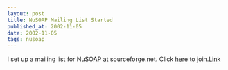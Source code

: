 ```yaml
---
layout: post
title: NuSOAP Mailing List Started
published_at: 2002-11-05
date: 2002-11-05
tags: nusoap
---
```


I set up a mailing list for NuSOAP at sourceforge.net. Click [here](https://lists.sourceforge.net/lists/listinfo/nusoap-general) to join.[Link](https://lists.sourceforge.net/lists/listinfo/nusoap-general)  